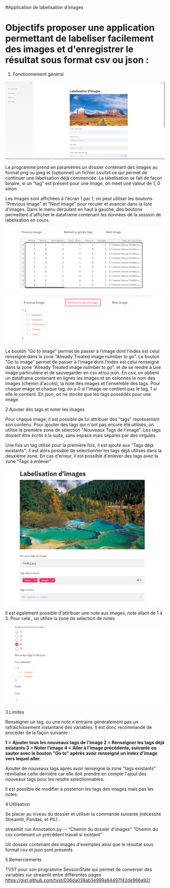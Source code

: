 #Application de labelisation d'images

Objectifs proposer une application permettant de labeliser facilement des images et d'enregistrer le résultat sous format csv ou json :
================== 

1. Fonctionnement général


 ![Screenshot](Explications/1.png)
 
Le programme prend en paramètres un dossier contenant des images au format png ou jpeg et (optionnel) un fichier csv/txt ce qui permet de continuer une labelisation déjà commencée. La labelisation se fait de façon binaire, si un "tag" est présent pour une image, on meet une valeur de 1, 0 sinon.

Les images sont affichées à l'écran 1 par 1, on peut utiliser les boutons "Previous Image" et "Next Image" pour reculer et avancer dans la liste d'images. Dans le menu déroulant en haut à gauche, des boutons permettent d'afficher le dataframe contenant les données de la session de labelisation en cours. 

 ![Screenshot](Explications/3.png)
 
  ![Screenshot](Explications/5.png)
 
Le bouton "Go to image" permet de passer à l'image dont l'index est celui renseigné dans la zone "Already Treated image nulmber to go".  Le bouton "Go to image" permet de passer à l'image dont l'index est celui renseigné dans la zone "Already Treated image nulmber to go". et de se rendre à une image particulière et de sauvegarder en csv et/ou json. En csv, on obtient un dataframe contenant en lignes les images et en colonnes le nom des images (chemin d'accès), la note des images et l'ensemble des tags. Pour chaque image et chaque tag, on a 0 si l'image ne contient pas le tag, 1 si elle le contient. En json, on ne stocke que les tags possédés pour une image.

 
2.Ajouter des tags et noter les images

Pour chaque image, il est possible de lui attribuer des "tags" représentant son contenu. Pour ajouter des tags qui n'ont pas encore été utilisés, on utilise la première zone de sélection "Nouveaux Tags de l'image". Les tags doivent être écrits à la suite, sans espace mais séparés par des virgules.

Une fois un tag utilisé pour la première fois, il est ajouté aux "Tags déjà existants"; Il est alors possible de selectionner les tags déjà utilisés dans la deuxième zone. En cas d'erreur, il est possible d'enlever des tags avec la zone "Tags à enlever"


 ![Screenshot](Explications/7.png)

Il est également possible d'attribuer une note aux images, note allant de 1 à 5. Pour cela , on utilise la zone de selection de notes


 ![Screenshot](Explications/2.png)
 
 3.Limites

Renseigner un tag, ou une note n'entraine généralement pas un rafraichissement instantané des variables. Il est donc recommandé de procéder de la façon suivante :

**1 = Ajouter tous les nouveaux tags de l'image
2 = Renseigner les tags déjà existants
3 = Noter l'image
4 = Aller à l'image précédente, suivante ou sauter avec le bouton "Go to" apèrès avoir renseigné un index d'image vers lequel aller.**

Ajouter de nouveaux tags après avoir renseigné la zone "tags existants" réinitialise cette dernière car elle doit prendre en compte l'ajout des nouveaux tags pour les rendre selectionnables.

Il est possible de modifier à posteriori les tags des images mais pas les notes.

4.Utilisation

Se placer au niveau du dossier et utiliser la commande suivante (nécessite Streamlit, Pandas, et PIL) :

streamlit run Annotation.py -- "Chemin du dossier d'images" "Chemin du csv contenant un précédent travail si existant"

Un dossier contenant des images d'exemples ainsi que le résultat sous format csv et json sont présents

5.Remerciements

TVST pour son programme SessionState qui permet de converser des variables sur streamlit entre différentes pages 
https://gist.github.com/tvst/036da038ab3e999a64497f42de966a92/
